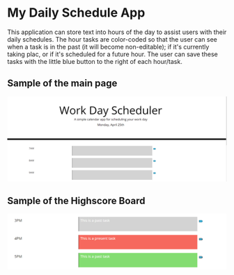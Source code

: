 # My Daily Schedule App
This application can store text into hours of the day to assist users with their daily schedules. The hour tasks are color-coded so that the user can see when a task is in the past (it will become non-editable); if it's currently taking plac, or if it's scheduled for a future hour. The user can save these tasks with the little blue button to the right of each hour/task.

## Sample of the main page
![Main page](/assets/images/WorkDayScheduler.PNG)

## Sample of the Highscore Board
![Highscore Board](/assets/images/WorkDayScheduler_ColorCode.PNG)
